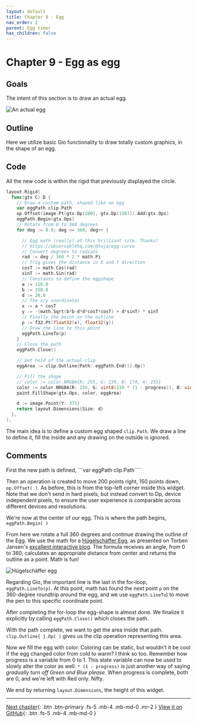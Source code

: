 ```yaml
---
layout: default
title: Chapter 9 - Egg
nav_order: 2
parent: Egg timer
has_children: false
---
```


# Chapter 9 - Egg as egg

## Goals

The intent of this section is to draw an actual egg.

![An actual egg](09_egg_as_egg.gif)

## Outline

Here we utilize basic Gio functionality to draw totally custom graphics, in the shape of an egg.

## Code

All the new code is within the rigid that previously displayed the circle.

```go
layout.Rigid(
  func(gtx C) D {
    // Draw a custom path, shaped like an egg
    var eggPath clip.Path
    op.Offset(image.Pt(gtx.Dp(200), gtx.Dp(150))).Add(gtx.Ops)
    eggPath.Begin(gtx.Ops)
    // Rotate from 0 to 360 degrees
    for deg := 0.0; deg <= 360; deg++ {

      // Egg math (really) at this brilliant site. Thanks!
      // https://observablehq.com/@toja/egg-curve
      // Convert degrees to radians
      rad := deg / 360 * 2 * math.Pi
      // Trig gives the distance in X and Y direction
      cosT := math.Cos(rad)
      sinT := math.Sin(rad)
      // Constants to define the eggshape
      a := 110.0
      b := 150.0
      d := 20.0
      // The x/y coordinates
      x := a * cosT
      y := -(math.Sqrt(b*b-d*d*cosT*cosT) + d*sinT) * sinT
      // Finally the point on the outline
      p := f32.Pt(float32(x), float32(y))
      // Draw the line to this point
      eggPath.LineTo(p)
    }
    // Close the path
    eggPath.Close()

    // Get hold of the actual clip
    eggArea := clip.Outline{Path: eggPath.End()}.Op()

    // Fill the shape
    // color := color.NRGBA{R: 255, G: 239, B: 174, A: 255}
    color := color.NRGBA{R: 255, G: uint8(239 * (1 - progress)), B: uint8(174 * (1 - progress)), A: 255}
    paint.FillShape(gtx.Ops, color, eggArea)

    d := image.Point{Y: 375}
    return layout.Dimensions{Size: d}
  },
),

```

The main idea is to define a custom egg shaped `clip.Path`. We draw a line to define it, fill the inside and any drawing on the outside is ignored.

## Comments

First the new path is defined, ```var eggPath clip.Path````

Then an operation is created to move 200 points right, 150 points down, `op.Offset( )`. As before, this is from the top-left corner inside this widget. Note that we don't send in hard pixels, but instead convert to Dp, device independent pixels, to ensure the user experience is comparable across different devices and resolutions.

We're now at the center of our egg. This is where the path begins, `eggPath.Begin( )`

From here we rotate a full 360 degrees and continue drawing the outline of the Egg. We use the math for a [Hügelschäffer Egg](https://mathcurve.com/courbes2d.gb/oeuf/oeuf.shtml), as presented on Torben Jansen's [excellent interactive blog](https://observablehq.com/@toja/egg-curve). The formula receives an angle, from 0 to 360, calculates an appropriate distance from center and returns the outline as a point. Math is fun!

![Hügelschäffer egg](09_torben_jansen.gif)

Regarding Gio, the important line is the last in the for-loop, `eggPath.LineTo(p)`. At this point, math has found the next point `p` on the 360-degree roundtrip around the egg, and we use `eggPath.LineTo`) to move the pen to this specific coordinate point.

After completing the for-loop the egg-shape is almost done. We finalize it explicitly by calling `eggPath.Close()` which closes the path.

With the path complete, we want to get the area inside that path. `clip.Outline{ }.Op( )` gives us the clip operation representing this area.

Now we fill the egg with color. Coloring can be static, but wouldn't it be cool if the egg changed color from cold to warm? I think so too. Remember how progress is a variable from 0 to 1. This state variable can now be used to slowly alter the color as well. `* (1 - progress)` is just another way of saying _gradually turn off Green and Blue please_. When progress is complete, both are 0, and we're left with Red only. Nifty.

We end by returning `layout.Dimensions`, the height of this widget.

---

[Next chapter](10_input_boiltime.md){: .btn .btn-primary .fs-5 .mb-4 .mb-md-0 .mr-2 }
[View it on GitHub](https://github.com/jonegil/gui-with-gio/tree/main/egg_timer){: .btn .fs-5 .mb-4 .mb-md-0 }
